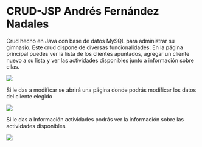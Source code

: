 # CRUD-JSP Andrés Fernández Nadales
Crud hecho en Java con base de datos MySQL para administrar su gimnasio.
Este crud dispone de diversas funcionalidades:
En la página principal puedes ver la lista de los clientes apuntados, agregar un cliente nuevo a su lista y ver las actividades disponibles junto a información sobre ellas.

<img src="https://github.com/andresfernandeznad/crud-jsp/blob/master/Im%C3%A1genes%20Readme/Captura%20de%20pantalla%20(25).png">

Si le das a modificar se abrirá una página donde podrás modificar los datos del cliente elegido

<img src="https://github.com/andresfernandeznad/crud-jsp/blob/master/Im%C3%A1genes%20Readme/Captura%20de%20pantalla%20(26).png">

Si le das a Información actividades podrás ver la información sobre las actividades disponibles

<img src="https://github.com/andresfernandeznad/crud-jsp/blob/master/Im%C3%A1genes%20Readme/Captura%20de%20pantalla%20(27).png">

